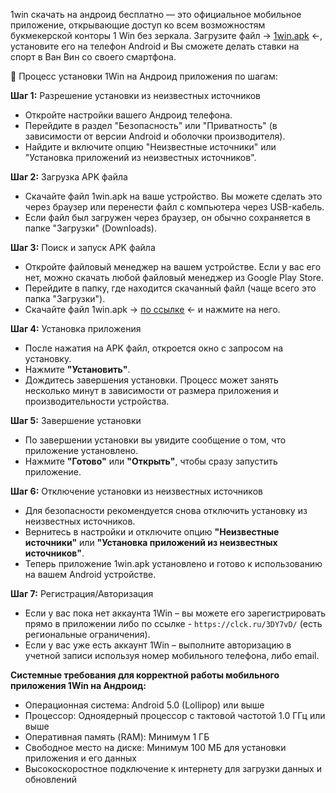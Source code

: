 1win скачать на андроид бесплатно — это официальное мобильное приложение, открывающие доступ ко всем возможностям букмекерской конторы 1 Win без зеркала. Загрузите файл &#8594; [1win.apk](https://1winandroidapk.github.io/1Win-Skachat-na-Android/1win.apk) &#8592;, установите его на телефон Android и Вы сможете делать ставки на спорт в Ван Вин со своего смартфона.

📝 Процесс установки 1Win на Андроид приложения по шагам:

**Шаг 1:** Разрешение установки из неизвестных источников
* Откройте настройки вашего Андроид телефона.
* Перейдите в раздел "Безопасность" или "Приватность" (в зависимости от версии Android и оболочки производителя).
* Найдите и включите опцию "Неизвестные источники" или "Установка приложений из неизвестных источников".

**Шаг 2:** Загрузка APK файла
* Скачайте файл 1win.apk на ваше устройство. Вы можете сделать это через браузер или перенести файл с компьютера через USB-кабель.
* Если файл был загружен через браузер, он обычно сохраняется в папке "Загрузки" (Downloads).

**Шаг 3:** Поиск и запуск APK файла
* Откройте файловый менеджер на вашем устройстве. Если у вас его нет, можно скачать любой файловый менеджер из Google Play Store.
* Перейдите в папку, где находится скачанный файл (чаще всего это папка "Загрузки").
* Скачайте файл 1win.apk &#8594; [по ссылке](https://1winandroidapk.github.io/1Win-Skachat-na-Android/1win.apk) &#8592; и нажмите на него.

**Шаг 4:** Установка приложения
* После нажатия на APK файл, откроется окно с запросом на установку.
* Нажмите **"Установить"**.
* Дождитесь завершения установки. Процесс может занять несколько минут в зависимости от размера приложения и производительности устройства.

**Шаг 5:** Завершение установки
* По завершении установки вы увидите сообщение о том, что приложение установлено.
* Нажмите **"Готово"** или **"Открыть"**, чтобы сразу запустить приложение.

**Шаг 6:** Отключение установки из неизвестных источников
* Для безопасности рекомендуется снова отключить установку из неизвестных источников.
* Вернитесь в настройки и отключите опцию **"Неизвестные источники"** или **"Установка приложений из неизвестных источников"**.
* Теперь приложение 1win.apk установлено и готово к использованию на вашем Android устройстве.

**Шаг 7:** Регистрация/Авторизация
* Если у вас пока нет аккаунта 1Win – вы можете его зарегистрировать прямо в приложении либо по ссылке - `https://clck.ru/3DY7vD/` (есть региональные ограничения).
* Если у вас уже есть аккаунт 1Win – выполните авторизацию в учетной записи используя номер мобильного телефона, либо email.

**Системные требования для корректной работы мобильного приложения 1Win на Андроид:**
* Операционная система: Android 5.0 (Lollipop) или выше
* Процессор: Одноядерный процессор с тактовой частотой 1.0 ГГц или выше
* Оперативная память (RAM): Минимум 1 ГБ
* Свободное место на диске: Минимум 100 МБ для установки приложения и его данных
* Высокоскоростное подключение к интернету для загрузки данных и обновлений
